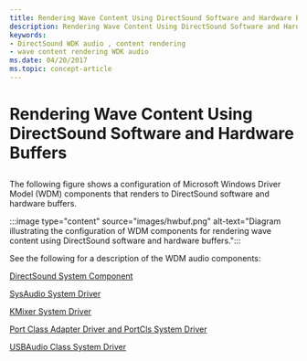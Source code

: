 ```yaml
---
title: Rendering Wave Content Using DirectSound Software and Hardware Buffers
description: Rendering Wave Content Using DirectSound Software and Hardware Buffers
keywords:
- DirectSound WDK audio , content rendering
- wave content rendering WDK audio
ms.date: 04/20/2017
ms.topic: concept-article
---
```


# Rendering Wave Content Using DirectSound Software and Hardware Buffers


## <span id="ddk_rendering_wave_content_using_directsound_software_and_hardware_buf"></span><span id="DDK_RENDERING_WAVE_CONTENT_USING_DIRECTSOUND_SOFTWARE_AND_HARDWARE_BUF"></span>


The following figure shows a configuration of Microsoft Windows Driver Model (WDM) components that renders to DirectSound software and hardware buffers.

:::image type="content" source="images/hwbuf.png" alt-text="Diagram illustrating the configuration of WDM components for rendering wave content using DirectSound software and hardware buffers.":::

See the following for a description of the WDM audio components:

[DirectSound System Component](user-mode-wdm-audio-components.md#directsound_system_component)

[SysAudio System Driver](kernel-mode-wdm-audio-components.md#sysaudio_system_driver)

[KMixer System Driver](kernel-mode-wdm-audio-components.md#kmixer_system_driver)

[Port Class Adapter Driver and PortCls System Driver](kernel-mode-wdm-audio-components.md#port_class_adapter_driver_and_portcls_system_driver)

[USBAudio Class System Driver](kernel-mode-wdm-audio-components.md#usbaudio_class_system_driver)

 

 




